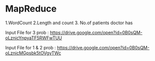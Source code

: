 # MapReduce

1.WordCount
2.Length and count
3. No.of patients doctor has 


Input File for 3 prob     : https://drive.google.com/open?id=0B0sQM-oLznicYnpyaTF5RWFwTUU

Input File for 1 & 2 prob : https://drive.google.com/open?id=0B0sQM-oLznicMGpsbk5tOVgyTWc

